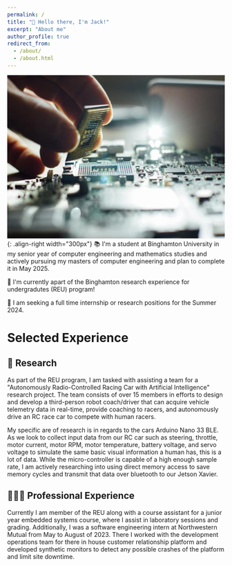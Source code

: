 ```yaml
---
permalink: /
title: "👋 Hello there, I'm Jack!"
excerpt: "About me"
author_profile: true
redirect_from: 
  - /about/
  - /about.html
---
```


![Illustration of computer engineering example](/images/computer_engineering.jpeg){: .align-right width="300px"}
📚 I'm a student at Binghamton University in my senior year of computer engineering and mathematics studies and actively pursuing my masters of computer engineering and plan to complete it in May 2025.

🔬 I'm currently apart of the Binghamton research experience for undergradutes (REU) program!

📡 I am seeking a full time internship or research positions for the Summer 2024. 



# Selected Experience

## 🤖 Research
As part of the REU program, I am tasked with assisting a team for a "Autonomously Radio-Controlled Racing Car with Artificial Intelligence" research project. The team consists of over 15 members in efforts to design and develop a third-person robot coach/driver that can acquire vehicle telemetry data in real-time, provide coaching to racers, and autonomously drive an RC race car to compete with human racers. 

My specific are of research is in regards to the cars Arduino Nano 33 BLE. As we look to collect input data from our RC car such as steering, throttle, motor current, motor RPM, motor temperature, battery voltage, and servo voltage to simulate the same basic visual information a human has, this is a lot of data. While the micro-controller is capable of a high enough sample rate, I am actively researching into using direct memory access to save memory cycles and transmit that data over bluetooth to our Jetson Xavier. 

## 👨🏻‍🔬 Professional Experience
Currently I am member of the REU along with a course assistant for a junior year embedded systems course, where I assist in laboratory sessions and grading. Additionally, I was a software engineering intern at Northwestern Mutual from May to August of 2023. There I worked with the development operations team for there in house customer relationship platform and developed synthetic monitors to detect any possible crashes of the platform and limit site downtime. 

